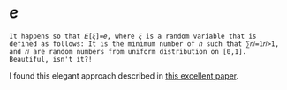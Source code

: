 # <i>e</i>

```
It happens so that 𝐸[𝜉]=𝑒, where 𝜉 is a random variable that is defined as follows: It is the minimum number of 𝑛 such that ∑𝑛𝑖=1𝑟𝑖>1, and 𝑟𝑖 are random numbers from uniform distribution on [0,1]. Beautiful, isn't it?!
```

I found this elegant approach described in [this excellent paper](https://www.jstor.org/stable/2685243?seq=1).
